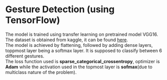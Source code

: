 # Gesture Detection (using TensorFlow)

The model is trained using transfer learning on pretrained model VGG16. The dataset is obtained from kaggle, it can be found 
<a href="https://www.kaggle.com/koryakinp/fingers">here</a>. <br>
The model is achieved by flattening, followed by adding dense layers, toppmost layer being a softmax layer. It is supposed to classify between 6 different gestures.<br>
The loss function used is **sparse_categorical_crossentropy**, optimizer is **Adam** while the activation used in the topmost layer is **sofmax**(due to multiclass nature of the problem). 